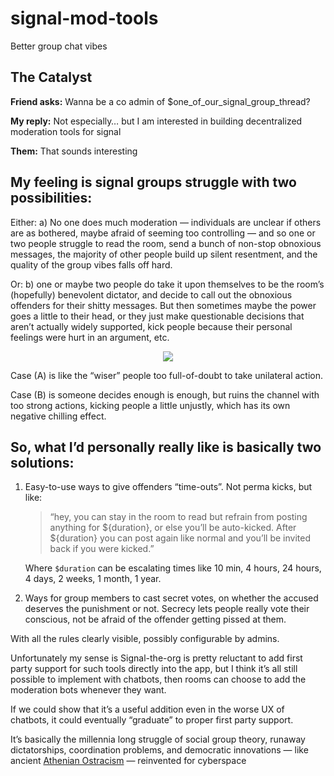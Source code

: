 # signal-mod-tools
Better group chat vibes

## The Catalyst

**Friend asks:** Wanna be a co admin of $one_of_our_signal_group_thread?

**My reply:** Not especially… but I am interested in building decentralized moderation tools for signal

**Them:** That sounds interesting

## My feeling is signal groups struggle with two possibilities:

Either: a) No one does much moderation — individuals are unclear if others are as bothered, maybe afraid of seeming too controlling — and so one or two people struggle to read the room, send a bunch of non-stop obnoxious messages, the majority of other people build up silent resentment, and the quality of the group vibes falls off hard.

Or: b) one or maybe two people do take it upon themselves to be the room’s (hopefully) benevolent dictator, and decide to call out the obnoxious offenders for their shitty messages. But then sometimes maybe the power goes a little to their head, or they just make questionable decisions that aren’t actually widely supported, kick people because their personal feelings were hurt in an argument, etc.

<p align="center">
<img src="https://github.com/user-attachments/assets/cedbe8ec-b44c-4a55-a196-be91fa586283" />
</p>

Case (A) is like the “wiser” people too full-of-doubt to take unilateral action.

Case (B) is someone decides enough is enough, but ruins the channel with too strong actions, kicking people a little unjustly, which has its own negative chilling effect.

## So, what I’d personally really like is basically two solutions:

1) Easy-to-use ways to give offenders “time-outs”. Not perma kicks, but like:
    > “hey, you can stay in the room to read but refrain from posting anything for ${duration}, or else you’ll be auto-kicked. After ${duration} you can post again like normal and you’ll be invited back if you were kicked.”
    
    Where `$duration` can be escalating times like 10 min, 4 hours, 24 hours, 4 days, 2 weeks, 1 month, 1 year.

2) Ways for group members to cast secret votes, on whether the accused deserves the punishment or not. Secrecy lets people really vote their conscious, not be afraid of the offender getting pissed at them.

With all the rules clearly visible, possibly configurable by admins.

Unfortunately my sense is Signal-the-org is pretty reluctant to add first party support for such tools directly into the app, but I think it’s all still possible to implement with chatbots, then rooms can choose to add the moderation bots whenever they want.

If we could show that it’s a useful addition even in the worse UX of chatbots, it could eventually “graduate” to proper first party support.

It’s basically the millennia long struggle of social group theory, runaway dictatorships, coordination problems, and democratic innovations — like ancient [Athenian Ostracism](https://en.wikipedia.org/wiki/Ostracism) — reinvented for cyberspace

